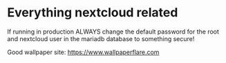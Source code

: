 # Everything nextcloud related

If running in production ALWAYS change the default password for the root and nextcloud user in the mariadb database to something secure!

Good wallpaper site: https://www.wallpaperflare.com

